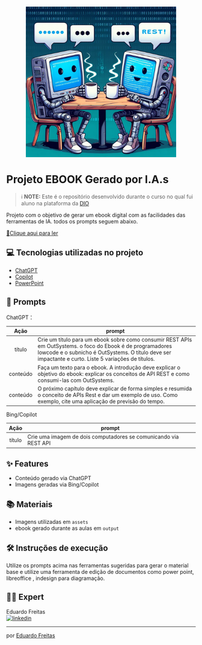 <p align="center">
<img 
    src="./assets/cover.png"
    width="400"  
/>
</p>

# Projeto EBOOK Gerado por I.A.s


 > ℹ️ **NOTE:** Este é o repositório desenvolvido durante o curso no qual fui aluno na plataforma da [DIO](https://dio.me)

Projeto com o objetivo de gerar um ebook digital com as facilidades das ferramentas de IA. todos os prompts
seguem abaixo.

<a href="https://github.com/eduardoboca/prompts-recipe-to-create-a-ebook/blob/main/output/ebook-rest-outsystems.pdf" title="View PDF now"> 📕Clique aqui para ler</a>

## 💻 Tecnologias utilizadas no projeto

- [ChatGPT](https://chat.openai.com/) 
- [Copilot](https://www.bing.com/chat)
- [PowerPoint](https://www.microsoft.com/en/microsoft-365/powerpoint)

## 🧠 Prompts


ChatGPT：

|   Ação   | prompt                                                                                                                                                                                                                                                                         |
| :------: | ------------------------------------------------------------------------------------------------------------------------------------------------------------------------------------------------------------------------------------------------------------------------------ |
|  título  | Crie um título para um ebook sobre como consumir REST APIs em OutSystems. o foco do Ebook é de programadores lowcode e o subnicho é OutSystems. O título deve ser impactante e curto. Liste 5 variações de títulos.                                                        |
| conteúdo | Faça um texto para o ebook. A introdução deve explicar o objetivo do ebook: explicar os conceitos de API REST e como consumi-las com OutSystems.|
| conteúdo | O próximo capítulo deve explicar de forma simples e resumida o conceito de APIs Rest e dar um exemplo de uso. Como exemplo, cite uma aplicação de previsão do tempo.|
 
Bing/Copilot

|  Ação  | prompt                                                                                 |
| :----: | -------------------------------------------------------------------------------------- |
| título | Crie uma imagem de dois computadores se comunicando via REST API 					  |

## ✨ Features

- Conteúdo gerado via ChatGPT
- Imagens geradas via Bing/Copilot

## 📚 Materiais

- Imagens utilizadas em `assets`
- ebook gerado durante as aulas em `output`

## 🛠️ Instruções de execução

Utilize os prompts acima nas ferramentas sugeridas para gerar o material base e utilize uma ferramenta de edição de documentos como power point, libreoffice , indesign para diagramação.

## 👨‍💻 Expert
Eduardo Freitas<br>
[![linkedin](https://img.shields.io/badge/linkedin-0A66C2?style=for-the-badge&logo=linkedin&logoColor=white)](https://www.linkedin.com/in/eduardo-freitas-ehff/)

---

por [Eduardo Freitas](https://github.com/eduardoboca)
